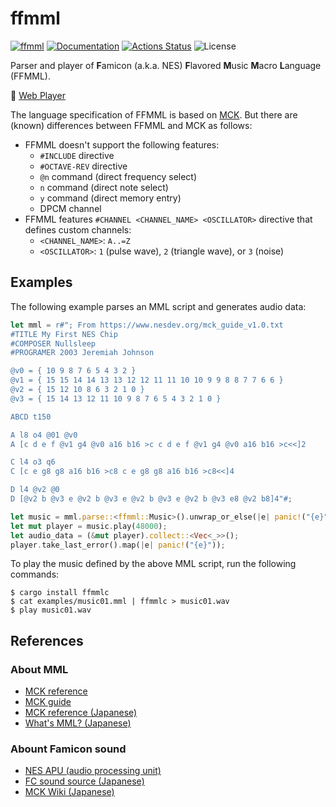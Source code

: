 ffmml
=====

[![ffmml](https://img.shields.io/crates/v/ffmml.svg)](https://crates.io/crates/ffmml)
[![Documentation](https://docs.rs/ffmml/badge.svg)](https://docs.rs/ffmml)
[![Actions Status](https://github.com/sile/ffmml/workflows/CI/badge.svg)](https://github.com/sile/ffmml/actions)
![License](https://img.shields.io/crates/l/ffmml)

Parser and player of **F**amicon (a.k.a. NES) **F**lavored **M**usic **M**acro **L**anguage (FFMML).

🎵 [Web Player][demo]

The language specification of FFMML is based on [MCK].
But there are (known) differences between FFMML and MCK as follows:

- FFMML doesn't support the following features:
  - `#INCLUDE` directive
  - `#OCTAVE-REV` directive
  - `@n` command (direct frequency select)
  - `n` command (direct note select)
  - `y` command (direct memory entry)
  - DPCM channel
- FFMML features `#CHANNEL <CHANNEL_NAME> <OSCILLATOR>` directive that defines custom channels:
  - `<CHANNEL_NAME>`: `A..=Z`
  - `<OSCILLATOR>`: `1` (pulse wave), `2` (triangle wave), or `3` (noise)

[MCK]: https://www.nesdev.org/mckc-e.txt

Examples
--------

The following example parses an MML script and generates audio data:
```rust
let mml = r#"; From https://www.nesdev.org/mck_guide_v1.0.txt
#TITLE My First NES Chip
#COMPOSER Nullsleep
#PROGRAMER 2003 Jeremiah Johnson

@v0 = { 10 9 8 7 6 5 4 3 2 }
@v1 = { 15 15 14 14 13 13 12 12 11 11 10 10 9 9 8 8 7 7 6 6 }
@v2 = { 15 12 10 8 6 3 2 1 0 }
@v3 = { 15 14 13 12 11 10 9 8 7 6 5 4 3 2 1 0 }

ABCD t150

A l8 o4 @01 @v0
A [c d e f @v1 g4 @v0 a16 b16 >c c d e f @v1 g4 @v0 a16 b16 >c<<]2

C l4 o3 q6
C [c e g8 g8 a16 b16 >c8 c e g8 g8 a16 b16 >c8<<]4

D l4 @v2 @0
D [@v2 b @v3 e @v2 b @v3 e @v2 b @v3 e @v2 b @v3 e8 @v2 b8]4"#;

let music = mml.parse::<ffmml::Music>().unwrap_or_else(|e| panic!("{e}"));
let mut player = music.play(48000);
let audio_data = (&mut player).collect::<Vec<_>>();
player.take_last_error().map(|e| panic!("{e}"));
```

To play the music defined by the above MML script, run the following commands:
```console
$ cargo install ffmmlc
$ cat examples/music01.mml | ffmmlc > music01.wav
$ play music01.wav
```

References
----------

### About MML

- [MCK reference](https://www.nesdev.org/mckc-e.txt)
- [MCK guide](https://www.nesdev.org/mck_guide_v1.0.txt)
- [MCK reference (Japanese)](https://wikiwiki.jp/mck/MML%E3%83%AA%E3%83%95%E3%82%A1%E3%83%AC%E3%83%B3%E3%82%B9)
- [What's MML? (Japanese)](https://geolog.mydns.jp/www.geocities.co.jp/Playtown-Denei/9628/whatsmml.html)

### Abount Famicon sound

- [NES APU (audio processing unit)](https://www.nesdev.org/wiki/APU)
- [FC sound source (Japanese)](https://dic.nicovideo.jp/t/a/fc%E9%9F%B3%E6%BA%90)
- [MCK Wiki (Japanese)](https://wikiwiki.jp/mck/%E3%83%95%E3%82%A1%E3%83%9F%E3%82%B3%E3%83%B3%E9%9F%B3%E6%BA%90%E8%A9%B3%E7%B4%B0)

[demo]: https://sile.github.io/ffmml?mml=%3B+From+https%3A%2F%2Fwww.nesdev.org%2Fmck_guide_v1.0.txt%0A%23TITLE+My+First+NES+Chip%0A%23COMPOSER+Nullsleep%0A%23PROGRAMER+2003+Jeremiah+Johnson%0A+++++++++++++++++++++++++++++++++++++++++++++++++++++++++++++++++++++++++++++++++++%40v0+%3D+%7B+10+9+8+7+6+5+4+3+2+%7D%0A%40v1+%3D+%7B+15+15+14+14+13+13+12+12+11+11+10+10+9+9+8+8+7+7+6+6+%7D%0A%40v2+%3D+%7B+15+12+10+8+6+3+2+1+0+%7D%0A%40v3+%3D+%7B+15+14+13+12+11+10+9+8+7+6+5+4+3+2+1+0+%7D++++++++++++++++++++++++++++++++++++%0AABCD+t150%0A%0AA+l8+o4+%4001+%40v0%0AA+%5Bc+d+e+f+%40v1+g4+%40v0+a16+b16+%3Ec+c+d+e+f+%40v1+g4+%40v0+a16+b16+%3Ec%3C%3C%5D2%0A+++++++++++++++++++++++++++++++++++++++++++++++++++++++++++++++++++++++++++++++++++C+l4+o3+q6+++++++++++++++++++++++++++++++++++++++++++++++++++++++++++++++++++++++++C+%5Bc+e+g8+g8+a16+b16+%3Ec8+c+e+g8+g8+a16+b16+%3Ec8%3C%3C%5D4%0A+++++++++++++++++++++++++++++++++++++++++++++++++++++++++++++++++++++++++++++++++++D+l4+%40v2+%400%0AD+%5B%40v2+b+%40v3+e+%40v2+b+%40v3+e+%40v2+b+%40v3+e+%40v2+b+%40v3+e8+%40v2+b8%5D4
